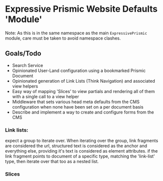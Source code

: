 # Expressive Prismic Website Defaults 'Module'

Note: As this is in the same namespace as the main `ExpressivePrismic` module, care must be taken to avoid namespace clashes.

## Goals/Todo

* Search Service
* Opinionated User-Land configuration using a bookmarked Prismic Document
* Opinionated generation of Link Lists (Think Navigation) and associated view helpers
* Easy way of mapping 'Slices' to view partials and rendering all of them with a single call to a view helper
* Middleware that sets various head meta defaults from the CMS configuration when none have been set on a per document basis
* Describe and implement a way to create and configure forms from the CMS


### Link lists:

expect a group to iterate over.
When iterating over the group, link fragments are considered the url, structured text is considered as the anchor and everything else, providing it's text is considered as element attributes.
if the link fragment points to document of a specific type, matching the 'link-list' type, then iterate over that too as a nested list.

### Slices

